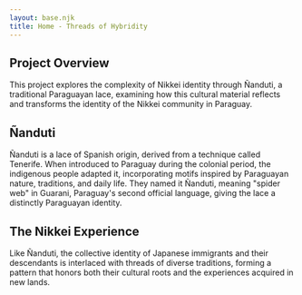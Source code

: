 ```yaml
---
layout: base.njk
title: Home - Threads of Hybridity
---
```

<div class="content-container">

## Project Overview

This project explores the complexity of Nikkei identity through Ñanduti, a traditional Paraguayan lace, examining how this cultural material reflects and transforms the identity of the Nikkei community in Paraguay.

## Ñanduti

Ñanduti is a lace of Spanish origin, derived from a technique called Tenerife. When introduced to Paraguay during the colonial period, the indigenous people adapted it, incorporating motifs inspired by Paraguayan nature, traditions, and daily life. They named it Ñanduti, meaning "spider web" in Guarani, Paraguay's second official language, giving the lace a distinctly Paraguayan identity.

## The Nikkei Experience

Like Ñanduti, the collective identity of Japanese immigrants and their descendants is interlaced with threads of diverse traditions, forming a pattern that honors both their cultural roots and the experiences acquired in new lands.

</div>
